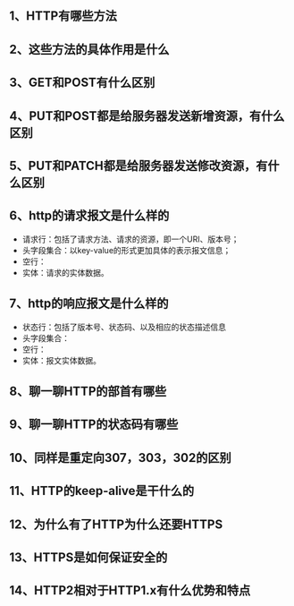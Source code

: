 ## 1、HTTP有哪些方法

## 2、这些方法的具体作用是什么

## 3、GET和POST有什么区别

## 4、PUT和POST都是给服务器发送新增资源，有什么区别

## 5、PUT和PATCH都是给服务器发送修改资源，有什么区别

## 6、http的请求报文是什么样的

* 请求行：包括了请求方法、请求的资源，即一个URI、版本号；
* 头字段集合：以key-value的形式更加具体的表示报文信息；
* 空行：
* 实体：请求的实体数据。

## 7、http的响应报文是什么样的

* 状态行：包括了版本号、状态码、以及相应的状态描述信息
* 头字段集合：
* 空行：
* 实体：报文实体数据。

## 8、聊一聊HTTP的部首有哪些

## 9、聊一聊HTTP的状态码有哪些

## 10、同样是重定向307，303，302的区别

## 11、HTTP的keep-alive是干什么的

## 12、为什么有了HTTP为什么还要HTTPS

## 13、HTTPS是如何保证安全的

## 14、HTTP2相对于HTTP1.x有什么优势和特点